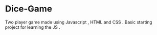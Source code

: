 # Dice-Game
Two player game made using Javascript , HTML and CSS .
Basic starting project for learning the JS .


